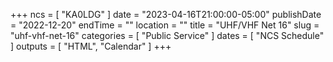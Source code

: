 +++
ncs = [ "KA0LDG" ]
date = "2023-04-16T21:00:00-05:00"
publishDate = "2022-12-20"
endTime = ""
location = ""
title = "UHF/VHF Net 16"
slug = "uhf-vhf-net-16"
categories = [ "Public Service" ]
dates = [ "NCS Schedule" ]
outputs = [ "HTML", "Calendar" ]
+++
